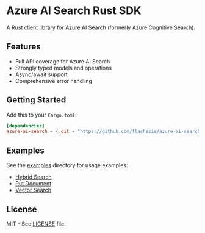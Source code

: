 # Azure AI Search Rust SDK

A Rust client library for Azure AI Search (formerly Azure Cognitive Search).

## Features

- Full API coverage for Azure AI Search
- Strongly typed models and operations
- Async/await support
- Comprehensive error handling

## Getting Started

Add this to your `Cargo.toml`:

```toml
[dependencies]
azure-ai-search = { git = "https://github.com/flachesis/azure-ai-search-rust" }
```

## Examples

See the [examples](./examples) directory for usage examples:

- [Hybrid Search](./examples/hybrid_search.rs)
- [Put Document](.examples/put_document.rs)
- [Vector Search](./examples/vector_search.rs)

## License

MIT - See [LICENSE](./LICENSE) file.
